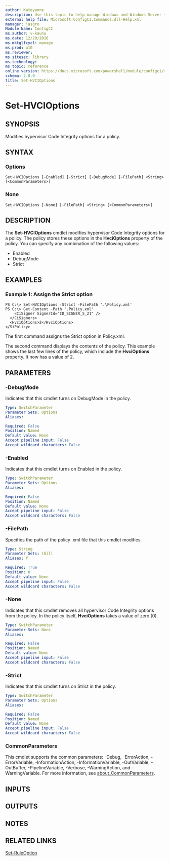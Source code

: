 ```yaml
---
author: Kateyanne
description: Use this topic to help manage Windows and Windows Server technologies with Windows PowerShell.
external help file: Microsoft.ConfigCI.Commands.dll-Help.xml
manager: jasgro
Module Name: ConfigCI
ms.author: v-kaunu
ms.date: 12/20/2016
ms.mktglfcycl: manage
ms.prod: w10
ms.reviewer: 
ms.sitesec: library
ms.technology: 
ms.topic: reference
online version: https://docs.microsoft.com/powershell/module/configci/set-hvcioptions?view=windowsserver2022-ps&wt.mc_id=ps-gethelp
schema: 2.0.0
title: Set-HVCIOptions
---
```


# Set-HVCIOptions

## SYNOPSIS
Modifies hypervisor Code Integrity options for a policy.

## SYNTAX

### Options
```
Set-HVCIOptions [-Enabled] [-Strict] [-DebugMode] [-FilePath] <String> [<CommonParameters>]
```

### None
```
Set-HVCIOptions [-None] [-FilePath] <String> [<CommonParameters>]
```

## DESCRIPTION
The **Set-HVCIOptions** cmdlet modifies hypervisor Code Integrity options for a policy.
The policy stores these options in the **HvciOptions** property of the policy.
You can specify any combination of the following values: 

- Enabled  
- DebugMode  
- Strict

## EXAMPLES

### Example 1: Assign the Strict option
```
PS C:\> Set-HVCIOptions -Strict -FilePath '.\Policy.xml'   
PS C:\> Get-Content -Path '.Policy.xml'
    <CiSigner SignerId="ID_SIGNER_S_21" />
  </CiSigners>
  <HvciOptions>2</HvciOptions>
</SiPolicy>
```

The first command assigns the Strict option in Policy.xml.

The second command displays the contents of the policy.
This example shows the last few lines of the policy, which include the **HvciOptions** property.
It now has a value of 2.

## PARAMETERS

### -DebugMode
Indicates that this cmdlet turns on DebugMode in the policy.

```yaml
Type: SwitchParameter
Parameter Sets: Options
Aliases: 

Required: False
Position: Named
Default value: None
Accept pipeline input: False
Accept wildcard characters: False
```

### -Enabled
Indicates that this cmdlet turns on Enabled in the policy.

```yaml
Type: SwitchParameter
Parameter Sets: Options
Aliases: 

Required: False
Position: Named
Default value: None
Accept pipeline input: False
Accept wildcard characters: False
```

### -FilePath
Specifies the path of the policy .xml file that this cmdlet modifies.

```yaml
Type: String
Parameter Sets: (All)
Aliases: f

Required: True
Position: 0
Default value: None
Accept pipeline input: False
Accept wildcard characters: False
```

### -None
Indicates that this cmdlet removes all hypervisor Code Integrity options from the policy.
In the policy itself, **HvciOptions** takes a value of zero (0).

```yaml
Type: SwitchParameter
Parameter Sets: None
Aliases: 

Required: False
Position: Named
Default value: None
Accept pipeline input: False
Accept wildcard characters: False
```

### -Strict
Indicates that this cmdlet turns on Strict in the policy.

```yaml
Type: SwitchParameter
Parameter Sets: Options
Aliases: 

Required: False
Position: Named
Default value: None
Accept pipeline input: False
Accept wildcard characters: False
```

### CommonParameters
This cmdlet supports the common parameters: -Debug, -ErrorAction, -ErrorVariable, -InformationAction, -InformationVariable, -OutVariable, -OutBuffer, -PipelineVariable, -Verbose, -WarningAction, and -WarningVariable. For more information, see [about_CommonParameters](https://go.microsoft.com/fwlink/?LinkID=113216).

## INPUTS

## OUTPUTS

## NOTES

## RELATED LINKS

[Set-RuleOption](./Set-RuleOption.md)

